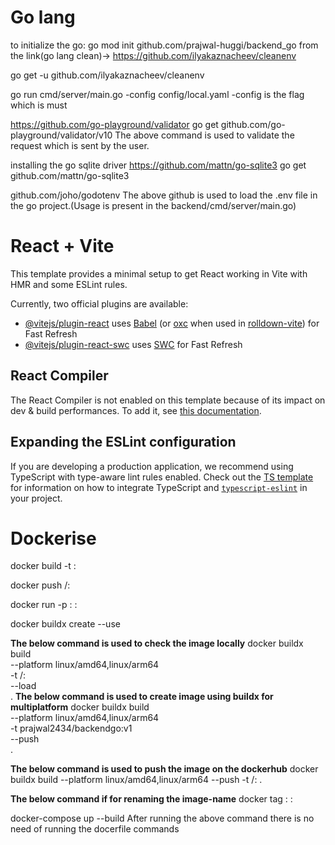 # Go lang
to initialize the go: go mod init github.com/prajwal-huggi/backend_go
from the link(go lang clean)-> https://github.com/ilyakaznacheev/cleanenv

go get -u github.com/ilyakaznacheev/cleanenv

go run cmd/server/main.go -config config/local.yaml
-config is the flag which is must

https://github.com/go-playground/validator
go get github.com/go-playground/validator/v10
The above command is used to validate the request which is sent by the user.

installing the go sqlite driver
https://github.com/mattn/go-sqlite3
go get github.com/mattn/go-sqlite3

github.com/joho/godotenv
The above github is used to load the .env file in the go project.(Usage is present in the backend/cmd/server/main.go)

# React + Vite

This template provides a minimal setup to get React working in Vite with HMR and some ESLint rules.

Currently, two official plugins are available:

- [@vitejs/plugin-react](https://github.com/vitejs/vite-plugin-react/blob/main/packages/plugin-react) uses [Babel](https://babeljs.io/) (or [oxc](https://oxc.rs) when used in [rolldown-vite](https://vite.dev/guide/rolldown)) for Fast Refresh
- [@vitejs/plugin-react-swc](https://github.com/vitejs/vite-plugin-react/blob/main/packages/plugin-react-swc) uses [SWC](https://swc.rs/) for Fast Refresh

## React Compiler

The React Compiler is not enabled on this template because of its impact on dev & build performances. To add it, see [this documentation](https://react.dev/learn/react-compiler/installation).

## Expanding the ESLint configuration

If you are developing a production application, we recommend using TypeScript with type-aware lint rules enabled. Check out the [TS template](https://github.com/vitejs/vite/tree/main/packages/create-vite/template-react-ts) for information on how to integrate TypeScript and [`typescript-eslint`](https://typescript-eslint.io) in your project.

# Dockerise
docker build -t <dockerhub-username> <image-name>:<tag>

docker push <dockerhub-username>/<image-name>:<tag>

docker run -p <host-port>:<container-port> <image-name>:<tag>

docker buildx create --use 

**The below command is used to check the image locally**
docker buildx build \
    --platform linux/amd64,linux/arm64 \
    -t <dockerhub-username>/<image-name>:<tag>\
    --load \
    .
**The below command is used to create image using buildx for multiplatform**
docker buildx build \
  --platform linux/amd64,linux/arm64 \
  -t prajwal2434/backendgo:v1 \
  --push \
  .


**The below command is used to push the image on the dockerhub**
docker buildx build --platform linux/amd64,linux/arm64 --push -t <dockerhub-username>/<image-name>:<tag>  .

**The below command if for renaming the image-name**
docker tag <old-image-name>:<new-tag> <new-image-name>:<new-tag>

docker-compose up --build
After running the above command there is no need of running the docerfile commands

